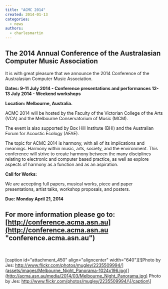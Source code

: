 ```yaml
---
title: "ACMC 2014"
created: 2014-01-13
categories: 
  - news
authors: 
  - charlesmartin
---
```


## The 2014 Annual Conference of the Australasian Computer Music Association

It is with great pleasure that we announce the 2014 Conference of the Australasian Computer Music Association.

**Dates: 9-11 July 2014 - Conference presentations and performances** **12-13 July 2014 - Weekend workshops**

**Location: Melbourne, Australia.**

ACMC 2014 will be hosted by the Faculty of the Victorian College of the Arts (VCA) and the Melbourne Conservatorium of Music (MCM).

The event is also supported by Box Hill Institute (BHI) and the Australian Forum for Acoustic Ecology (AFAE).

The topic for ACMC 2014 is harmony, with all of its implications and meanings. Harmony within music, arts, society, and the environment. This conference will strive to create harmony between the many disciplines relating to electronic and computer based practice, as well as explore aspects of harmony as a function and as an aspiration.

**Call for Works:**

We are accepting full papers, musical works, piece and paper presentations, artist talks, workshop proposals, and posters.

**Due: Monday April 21, 2014**

## **For more information please go to:** **[http://conference.acma.asn.au](http://conference.acma.asn.au "conference.acma.asn.au")**

 

\[caption id="attachment\_450" align="aligncenter" width="640"\][![Photo by Jes: http://www.flickr.com/photos/mugley/2235509994/](assets/images/Melbourne_Night_Panorama-1024x196.jpg)](http://acma.asn.au/media/2014/03/Melbourne_Night_Panorama.jpg) Photo by Jes: http://www.flickr.com/photos/mugley/2235509994/\[/caption\]
